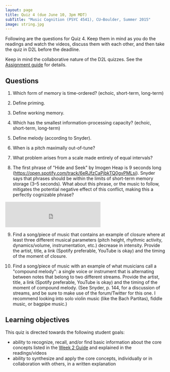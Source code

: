 ```yaml
---
layout: page
title: Quiz 4 (due June 10, 3pm MDT)
subTitle: "Music Cognition (PSYC 4541), CU–Boulder, Summer 2015"
image: string.jpg
---
```


Following are the questions for Quiz 4. Keep them in mind as you do the readings and watch the videos, discuss them with each other, and then take the quiz in D2L before the deadline.

Keep in mind the collaborative nature of the D2L quizzes. See the [Assignment guide](/assessments/) for details.

## Questions

1. Which form of memory is time-ordered? (echoic, short-term, long-term)

2. Define priming.

3. Define working memory.

4. Which has the smallest information-processing capacity? (echoic, short-term, long-term)

5. Define melody (according to Snyder).

6. When is a pitch maximally out-of-tune?

7. What problem arises from a scale made entirely of equal intervals?

8. The first phrase of "Hide and Seek" by Imogen Heap is 9 seconds long (https://open.spotify.com/track/6eRJfzCaPjbkTQ0gvPMLsi). Snyder says that phrases should be within the limits of short-term memory storage (3–5 seconds). What about this phrase, or the music to follow, mitigates the potential negative effect of this conflict, making this a perfectly cognizable phrase?  
<iframe src="https://embed.spotify.com/?uri=spotify%3Atrack%3A6eRJfzCaPjbkTQ0gvPMLsi" width="300" height="80" frameborder="0" allowtransparency="true"></iframe><br/>

9. Find a song/piece of music that contains an example of closure where at least three different musical parameters (pitch height, rhythmic activity, dynamics/volume, instrumentation, etc.) decrease in intensity. Provide the artist, title, a link (Spotify preferable, YouTube is okay) and the timing of the moment of closure.

10. Find a song/piece of music with an example of what musicians call a "compound melody": a single voice or instrument that is alternating between notes that belong to two different streams. Provide the artist, title, a link (Spotify preferable, YouTube is okay) and the timing of the moment of compound melody. (See Snyder, p. 144, for a discussion of streams, and be sure to make use of the forum/Twitter for this one. I recommend looking into solo violin music (like the Bach Partitas), fiddle music, or bagpipe music.)

## Learning objectives

This quiz is directed towards the following student goals:

- ability to recognize, recall, and/or find basic information about the core concepts listed in the [Week 2 Guide](/week2/) and explained in the readings/videos  
- ability to synthesize and apply the core concepts, individually or in collaboration with others, in a written explanation  